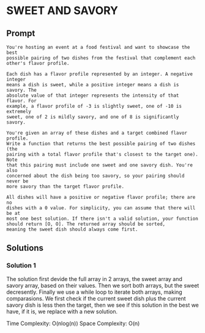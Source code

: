 # SWEET AND SAVORY

  ## Prompt

    You're hosting an event at a food festival and want to showcase the best
    possible pairing of two dishes from the festival that complement each
    other's flavor profile.

    Each dish has a flavor profile represented by an integer. A negative integer
    means a dish is sweet, while a positive integer means a dish is savory. The
    absolute value of that integer represents the intensity of that flavor. For
    example, a flavor profile of -3 is slightly sweet, one of -10 is extremely
    sweet, one of 2 is mildly savory, and one of 8 is significantly savory.
  
    You're given an array of these dishes and a target combined flavor profile.
    Write a function that returns the best possible pairing of two dishes (the
    pairing with a total flavor profile that's closest to the target one). Note
    that this pairing must include one sweet and one savory dish. You're also
    concerned about the dish being too savory, so your pairing should never be
    more savory than the target flavor profile.

    All dishes will have a positive or negative flavor profile; there are no
    dishes with a 0 value. For simplicity, you can assume that there will be at
    most one best solution. If there isn't a valid solution, your function
    should return [O, O]. The returned array should be sorted,
    meaning the sweet dish should always come first.
  
  
  

  ## Solutions
  ### Solution 1
  The solution first devide the full array in 2 arrays, the sweet array and savory array, based on their values. Then we sort both arrays, but the sweet decresently. Finally we use a while loop to iterate both arrays, making comparasions. We first check if the current sweet dish plus the current savory dish is less then the target, then we see if this solution in the best we have, if it is, we replace with a new solution.

  Time Complexity: O(nlog(n))
  Space Complexity: O(n)